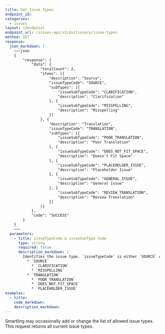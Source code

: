```yaml
---
title: Get Issue Types
endpoint_id:
categories:
  - issues
layout: v2endpoint
endpoint_url: /issues-api/v2/dictionary/issue-types
method: GET
response:
  json_markdown: |
    ~~~json
    {
        "response": {
            "data": {
                "totalCount": 2,
                "items": [{
                    "description": "Source",
                    "issueTypeCode": "SOURCE",
                    "subTypes": [{
                        "issueSubTypeCode": "CLARIFICATION",
                        "description": "Clarification"
                    }, {
                        "issueSubTypeCode": "MISSPELLING",
                        "description": "Misspelling"
                    }]
                }, {
                    "description": "Translation",
                    "issueTypeCode": "TRANSLATION",
                    "subTypes": [{
                        "issueSubTypeCode": "POOR_TRANSLATION",
                        "description": "Poor Translation"
                    }, {
                        "issueSubTypeCode": "DOES_NOT_FIT_SPACE",
                        "description": "Doesn't Fit Space"
                    }, {
                        "issueSubTypeCode": "PLACEHOLDER_ISSUE",
                        "description": "Placeholder Issue"
                    }, {
                        "issueSubTypeCode": "GENERAL_ISSUE",
                        "description": "General Issue"
                    }, {
                        "issueSubTypeCode": "REVIEW_TRANSLATION",
                        "description": "Review Translation"
                    }]
                }]
            },
            "code": "SUCCESS"
        }
    }
    ~~~
  parameters:
    - title: issueTypeCode & issueSubType Code
      type: string
      required: false
      description_markdown: |
        Identifies the issue type. `issueTypeCode` is either `SOURCE` or `TRANSLATION`. Each have their own set of `issueSubType` values:
          * `SOURCE`
            * `CLARIFICATION`
            * `MISSPELLING`
          * `TRANSLATION`
            * `POOR_TRANSLATION`
            * `DOES_NOT_FIT_SPACE`
            * `PLACEHOLDER_ISSUE`
examples:
  - title:
    code_markdown:
    description_markdown:
---
```


Smartling may occasionally add or change the list of allowed issue types. This request returns all current issue types.
